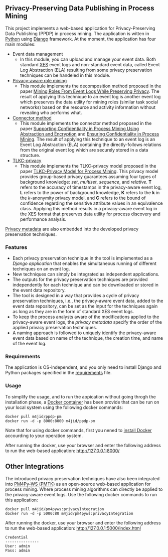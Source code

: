 ## Privacy-Preserving Data Publishing in Process Mining
This project implements a web-based application for Privacy-Preserving Data Publishing (PPDP) in process mining. The application is witten in [Python](https://www.python.org/) using [Django](https://www.djangoproject.com/) framework. 
At the moment, the application has four main modules: 
* Event data management
  - In this module, you can upload and manage your event data. Both standard [XES](http://xes-standard.org/) event logs and non-standard event data, called Event Log Abstraction (ELA) resulting from some privacy preservation techniques can be handeled in this module.
* [Privacy-aware role mining](https://github.com/m4jidRafiei/privacyAware-roleMining)
  - This module implements the decomposition method proposed in the paper [Mining Roles From Event Logs While Preserving Privacy](https://www.researchgate.net/publication/334290646_Mining_Roles_From_Event_Logs_While_Preserving_Privacy). The result of applying this technique to an event log is another event log which preserves the data utility for mining roles (similar task social networks) based on the resource and activity information without revealing who performs what.
* [Connector method](https://github.com/m4jidRafiei/privacyAware-ConnectorMethod_DFG)
  - This module implements the connector method proposed in the paper [Supporting Confidentiality in Process Mining Using Abstraction and Encryption](https://www.researchgate.net/publication/338432872_Supporting_Confidentiality_in_Process_Mining_Using_Abstraction_and_Encryption) and [Ensuring Confidentiality in Process Mining](https://www.researchgate.net/publication/330042256_Ensuring_Confidentiality_in_Process_Mining). The result of applying this technique to an event log is an Event Log Abstraction (ELA) containing the directly-follows relations from the original event log which are securely stored in a data structure.
* [TLKC-privacy](https://github.com/m4jidRafiei/TLKC-Privacy)
  - This module implements the TLKC-privacy model proposed in the paper [TLKC-Privacy Model for Process Mining](https://www.researchgate.net/publication/340261780_TLKC-Privacy_Model_for_Process_Mining). This privacy model provides group-based privacy guarantees assuming four types of background knowledge: _set_, _multiset_, _sequence_, and _relative_. __T__ refers to the accuracy of timestamps in the privacy-aware event log, __L__ refers to the power of background knowledge, __K__ refers to the __k__ in the _k_-anonymity privacy model, and __C__ refers to the bound of confidence regarding the sensitive attribute values in an equivalence class. Applying this method results in a privacy-aware event log in the XES format that preserves data utility for process discovery and performance analysis.

[Privacy metadata](https://github.com/m4jidRafiei/privacy_metadata) are also embedded into the developed privacy preservation techniques.

### Features
* Each privacy preservation technique in the tool is implemented as a _Django application_ that enables the simultaneous running of different techniques on an event log. 
* New techniques can simply be integrated as independent applications. 
* The outputs for the privacy preservation techniques are provided independently for each technique and can be downloaded or stored in the event data repository.
* The tool is designed in a way that provides a cycle of privacy preservation techniques, i.e., the privacy-aware event data, added to the event data repository, can be set as the input for the techniques again as long as they are in the form of standard XES event logs. 
* To keep the process analysts aware of the modifications applied to the privacy-aware event logs, the _privacy metadata_ specify the order of the applied privacy preservation techniques. 
* A naming approach is followed to uniquely identify the privacy-aware event data based on name of the technique, the creation time, and name of the event log.    

### Requirements
The application is OS-independent, and you only need to install Django and Python packages specified in the [requirements](https://github.com/m4jidRafiei/PPDP-PM/blob/master/requirements.txt) file.

### Usage
To simplify the usage, and to run the appication without going throgh the installation phase, a [Docker container](https://hub.docker.com/r/m4jid/ppdp-pm) has been provide that can be run on your local system using the following docker commands:

```shell
docker pull m4jid/ppdp-pm
docker run -d -p 8000:8000 m4jid/ppdp-pm
``` 
Note that for using docker commands, first you nened to [install Docker](https://docs.docker.com/get-docker/) accourding to your operation system.

After running the docker, use your browser and enter the following address to run the web-based application:
<http://127.0.0.1:8000/> 

## Other Integrations
The introduced privacy preservation techniques have also been integrated into [PM4Py-WS (PMTK)](https://github.com/m4jidRafiei/pm4py-ws) as an open-source web-based
application for process mining. Where process mining algorithms can directly be applied to the privacy-aware event logs. Use the following docker commands to run this application:

```shell
docker pull m4jid/pm4pyws:privacyIntegration
docker run -d -p 5000:80 m4jid/pm4pyws:privacyIntegration
```
After running the docker, use your browser and enter the following address to run the web-based application:
<http://127.0.0.1:5000/index.html> 

 ```shell
Credential
---------------
User: admin
Pass: admin
```

